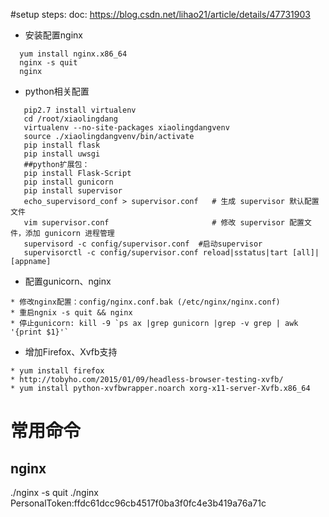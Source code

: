 #setup steps:
doc: https://blog.csdn.net/lihao21/article/details/47731903
- 安装配置nginx
```
  yum install nginx.x86_64
  nginx -s quit
  nginx
```
- python相关配置
```shell
   pip2.7 install virtualenv
   cd /root/xiaolingdang
   virtualenv --no-site-packages xiaolingdangvenv
   source ./xiaolingdangvenv/bin/activate
   pip install flask 
   pip install uwsgi
   ##python扩展包：
   pip install Flask-Script
   pip install gunicorn
   pip install supervisor
   echo_supervisord_conf > supervisor.conf   # 生成 supervisor 默认配置文件
   vim supervisor.conf                       # 修改 supervisor 配置文件，添加 gunicorn 进程管理
   supervisord -c config/supervisor.conf  #启动supervisor
   supervisorctl -c config/supervisor.conf reload|sstatus|tart [all]|[appname]
```
- 配置gunicorn、nginx
```
* 修改nginx配置：config/nginx.conf.bak (/etc/nginx/nginx.conf)
* 重启ngnix -s quit && nginx
* 停止gunicorn: kill -9 `ps ax |grep gunicorn |grep -v grep | awk '{print $1}'`
```
- 增加Firefox、Xvfb支持
```
* yum install firefox
* http://tobyho.com/2015/01/09/headless-browser-testing-xvfb/
* yum install python-xvfbwrapper.noarch xorg-x11-server-Xvfb.x86_64

```
# 常用命令
## nginx
./nginx -s quit
./nginx
PersonalToken:ffdc61dcc96cb4517f0ba3f0fc4e3b419a76a71c
